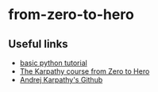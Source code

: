 # from-zero-to-hero

## Useful links

 - [basic python tutorial](https://cs231n.github.io/python-numpy-tutorial/)
 - [The Karpathy course from Zero to Hero](https://karpathy.ai/zero-to-hero.html)
 - [Andrej Karpathy's Github](https://github.com/karpathy)
 
 
